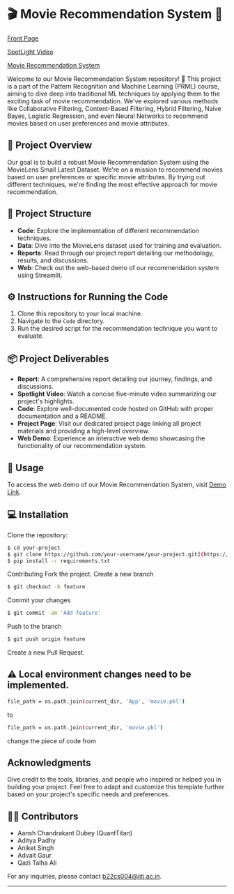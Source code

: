 # 🎬 Movie Recommendation System 🍿

[Front Page](https://prml-project-front-page.vercel.app/)

[SpotLight Video](https://www.youtube.com/watch?v=lCZSry91v_Q)

[Movie Recommendation System](https://prmlmovierecommendationsystem.streamlit.app/)

Welcome to our Movie Recommendation System repository! 🎉 This project is a part of the Pattern Recognition and Machine Learning (PRML) course, aiming to dive deep into traditional ML techniques by applying them to the exciting task of movie recommendation. We've explored various methods like Collaborative Filtering, Content-Based Filtering, Hybrid Filtering, Naive Bayes, Logistic Regression, and even Neural Networks to recommend movies based on user preferences and movie attributes.

## 🚀 Project Overview
Our goal is to build a robust Movie Recommendation System using the MovieLens Small Latest Dataset. We're on a mission to recommend movies based on user preferences or specific movie attributes. By trying out different techniques, we're finding the most effective approach for movie recommendation.

## 📂 Project Structure
- **Code**: Explore the implementation of different recommendation techniques.
- **Data**: Dive into the MovieLens dataset used for training and evaluation.
- **Reports**: Read through our project report detailing our methodology, results, and discussions.
- **Web**: Check out the web-based demo of our recommendation system using Streamlit.

## ⚙️ Instructions for Running the Code
1. Clone this repository to your local machine.
2. Navigate to the `Code` directory.
3. Run the desired script for the recommendation technique you want to evaluate.

## 📦 Project Deliverables
- **Report**: A comprehensive report detailing our journey, findings, and discussions.
- **Spotlight Video**: Watch a concise five-minute video summarizing our project's highlights.
- **Code**: Explore well-documented code hosted on GitHub with proper documentation and a README.
- **Project Page**: Visit our dedicated project page linking all project materials and providing a high-level overview.
- **Web Demo**: Experience an interactive web demo showcasing the functionality of our recommendation system.

## 🎥 Usage
To access the web demo of our Movie Recommendation System, visit [Demo Link](https://prmlmovierecommendationsystem.streamlit.app/).

## 💻 Installation
Clone the repository:
   ```bash
   $ cd your-project
   $ git clone https://github.com/your-username/your-project.git](https://github.com/Advaitgaur004/PRML_Project.git
   $ pip install -r requirements.txt
```
Contributing
Fork the project.
Create a new branch 
   ```bash
   $ git checkout -b feature
   ```
Commit your changes
   ```bash
   $ git commit -am 'Add feature'
   ```
Push to the branch 
   ```bash
   $ git push origin feature
   ```

Create a new Pull Request.

## ⚠️ Local environment changes need to be implemented.
   ```bash
   file_path = os.path.join(current_dir, 'App', 'movie.pkl')
```
to 
   ```bash
   file_path = os.path.join(current_dir, 'movie.pkl')
```
change the piece of code from


## Acknowledgments
Give credit to the tools, libraries, and people who inspired or helped you in building your project.
Feel free to adapt and customize this template further based on your project's specific needs and preferences.

## 👨‍💻 Contributors
- Aansh Chandrakant Dubey (QuantTitan)
- Aditya Padhy
- Aniket Singh
- Advait Gaur 
- Qazi Talha Ali

For any inquiries, please contact [b22cs004@iitj.ac.in](mailto:b22cs004@iitj.ac.in).

---

